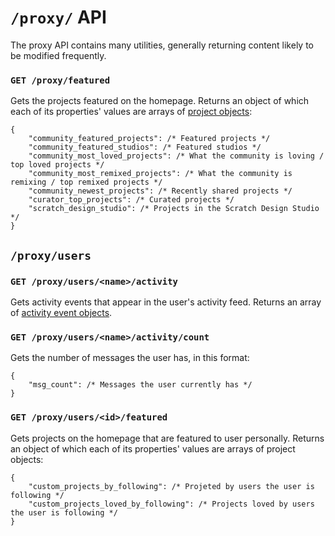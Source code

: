 # `/proxy/` API

The proxy API contains many utilities, generally returning content likely to be modified frequently.

### `GET /proxy/featured`

Gets the projects featured on the homepage. Returns an object of which each of its properties' values are arrays of [project objects](definitions/project_object.md):

```
{
    "community_featured_projects": /* Featured projects */
    "community_featured_studios": /* Featured studios */
    "community_most_loved_projects": /* What the community is loving / top loved projects */
    "community_most_remixed_projects": /* What the community is remixing / top remixed projects */
    "community_newest_projects": /* Recently shared projects */
    "curator_top_projects": /* Curated projects */
    "scratch_design_studio": /* Projects in the Scratch Design Studio */
}
```

## `/proxy/users`

### `GET /proxy/users/<name>/activity`

Gets activity events that appear in the user's activity feed. Returns an array of [activity event objects](definitions/activity_event_object.md).

### `GET /proxy/users/<name>/activity/count`

Gets the number of messages the user has, in this format:

```
{
    "msg_count": /* Messages the user currently has */
}
```

### `GET /proxy/users/<id>/featured`

Gets projects on the homepage that are featured to user personally. Returns an object of which each of its properties' values are arrays of project objects:

```
{
    "custom_projects_by_following": /* Projeted by users the user is following */
    "custom_projects_loved_by_following": /* Projects loved by users the user is following */
}
```
